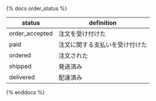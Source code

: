 {% docs order_status %}


| status         | definition                                       |
|----------------|--------------------------------------------------|
| order_accepted         | 注文を受け付けた |
| paid        |注文に関する支払いを受け付けた |
| ordered      |注文された|
| shipped |発送済み|
| delivered       |配達済み|

{% enddocs %}